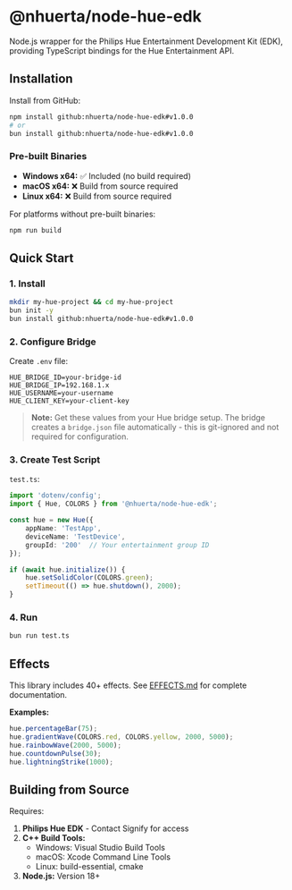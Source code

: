 # @nhuerta/node-hue-edk

Node.js wrapper for the Philips Hue Entertainment Development Kit (EDK), providing TypeScript bindings for the Hue Entertainment API.

## Installation

Install from GitHub:

```bash
npm install github:nhuerta/node-hue-edk#v1.0.0
# or
bun install github:nhuerta/node-hue-edk#v1.0.0
```

### Pre-built Binaries

- **Windows x64:** ✅ Included (no build required)
- **macOS x64:** ❌ Build from source required
- **Linux x64:** ❌ Build from source required

For platforms without pre-built binaries:
```bash
npm run build
```

## Quick Start

### 1. Install

```bash
mkdir my-hue-project && cd my-hue-project
bun init -y
bun install github:nhuerta/node-hue-edk#v1.0.0
```

### 2. Configure Bridge

Create `.env` file:

```env
HUE_BRIDGE_ID=your-bridge-id
HUE_BRIDGE_IP=192.168.1.x
HUE_USERNAME=your-username
HUE_CLIENT_KEY=your-client-key
```

> **Note:** Get these values from your Hue bridge setup. The bridge creates a `bridge.json` file automatically - this is git-ignored and not required for configuration.

### 3. Create Test Script

`test.ts`:
```typescript
import 'dotenv/config';
import { Hue, COLORS } from '@nhuerta/node-hue-edk';

const hue = new Hue({
    appName: 'TestApp',
    deviceName: 'TestDevice',
    groupId: '200'  // Your entertainment group ID
});

if (await hue.initialize()) {
    hue.setSolidColor(COLORS.green);
    setTimeout(() => hue.shutdown(), 2000);
}
```

### 4. Run

```bash
bun run test.ts
```

## Effects

This library includes 40+ effects. See [EFFECTS.md](EFFECTS.md) for complete documentation.

**Examples:**
```typescript
hue.percentageBar(75);
hue.gradientWave(COLORS.red, COLORS.yellow, 2000, 5000);
hue.rainbowWave(2000, 5000);
hue.countdownPulse(30);
hue.lightningStrike(1000);
```


## Building from Source

Requires:
1. **Philips Hue EDK** - Contact Signify for access
2. **C++ Build Tools:**
   - Windows: Visual Studio Build Tools
   - macOS: Xcode Command Line Tools
   - Linux: build-essential, cmake
3. **Node.js:** Version 18+

